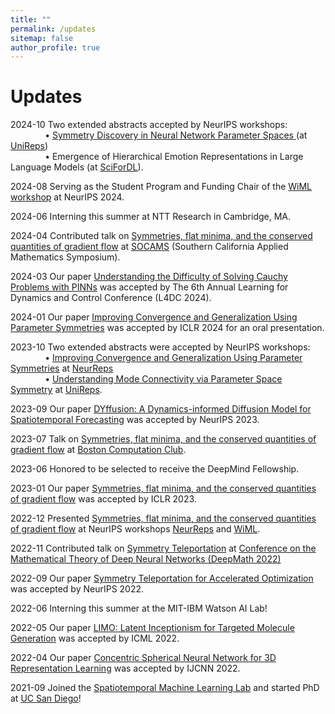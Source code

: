 ```yaml
---
title: ""
permalink: /updates
sitemap: false
author_profile: true
---
```


Updates
======
2024-10 Two extended abstracts accepted by NeurIPS workshops: <br>
&nbsp; &nbsp; &nbsp; &nbsp; &nbsp; &nbsp; &nbsp; • 
[Symmetry Discovery in Neural Network Parameter Spaces
](https://openreview.net/forum?id=qPR9a9IotY) (at [UniReps](https://unireps.org/2024/)) <br>
&nbsp; &nbsp; &nbsp; &nbsp; &nbsp; &nbsp; &nbsp; • 
Emergence of Hierarchical Emotion Representations in Large Language Models (at [SciForDL](https://scienceofdlworkshop.github.io)).

2024-08 Serving as the Student Program and Funding Chair of the [WiML workshop](https://sites.google.com/wimlworkshop.org/wiml-2024/call-for-participation) at NeurIPS 2024.

2024-06 Interning this summer at NTT Research in Cambridge, MA.

2024-04 Contributed talk on [Symmetries, flat minima, and the conserved quantities of gradient flow](https://arxiv.org/abs/2210.17216) at [SOCAMS](https://www.socams.org) (Southern California Applied Mathematics Symposium).

2024-03 Our paper [Understanding the Difficulty of Solving Cauchy Problems with PINNs](https://arxiv.org/abs/2405.02561) was accepted by The 6th Annual Learning for Dynamics and Control Conference (L4DC 2024).

2024-01 Our paper [Improving Convergence and Generalization Using Parameter Symmetries](https://arxiv.org/abs/2305.13404) was accepted by ICLR 2024 for an oral presentation.

<!--2023-11 I will be at the [Mathematics and Machine Learning](https://mathml2023.caltech.edu) conference and [NeurIPS](https://neurips.cc) in December. Looking forward to meeting old and new friends!-->

2023-10 Two extended abstracts were accepted by NeurIPS workshops: <br>
&nbsp; &nbsp; &nbsp; &nbsp; &nbsp; &nbsp; &nbsp; • 
[Improving Convergence and Generalization Using Parameter Symmetries](https://arxiv.org/abs/2305.13404) at [NeurReps](https://www.neurreps.org) <br>
&nbsp; &nbsp; &nbsp; &nbsp; &nbsp; &nbsp; &nbsp; • 
[Understanding Mode Connectivity via Parameter Space Symmetry](https://openreview.net/pdf?id=aP2a5i1iUf) at [UniReps](https://unireps.org).

2023-09 Our paper [DYffusion: A Dynamics-informed Diffusion Model for Spatiotemporal Forecasting](https://arxiv.org/abs/2306.01984) was accepted by NeurIPS 2023.

2023-07 Talk on [Symmetries, flat minima, and the conserved quantities of gradient flow](https://arxiv.org/abs/2210.17216) at [Boston Computation Club](https://bstn.cc). <!--[[Video](https://www.youtube.com/watch?v=6tgJLV06MfE)]-->

2023-06 Honored to be selected to receive the DeepMind Fellowship.

<!--2023-03 Presented [Symmetry Teleportation](https://arxiv.org/abs/2205.10637) at the [CSE 35th Anniversary celebration](https://cse35.ucsd.edu/home) poster session.-->

2023-01 Our paper [Symmetries, flat minima, and the conserved quantities of gradient flow](https://arxiv.org/abs/2210.17216) was accepted by ICLR 2023.

2022-12 Presented [Symmetries, flat minima, and the conserved quantities of gradient flow](https://arxiv.org/abs/2210.17216) at NeurIPS workshops [NeurReps](https://nips.cc/virtual/2022/workshop/49975) and [WiML](https://sites.google.com/view/wiml2022/home).

2022-11 Contributed talk on [Symmetry Teleportation](https://arxiv.org/abs/2205.10637) at [Conference on the Mathematical Theory of Deep Neural Networks (DeepMath 2022)](https://deepmath-conference.com)

2022-09 Our paper [Symmetry Teleportation for Accelerated Optimization](https://arxiv.org/abs/2205.10637) was accepted by NeurIPS 2022.

2022-06 Interning this summer at the MIT-IBM Watson AI Lab!

2022-05 Our paper [LIMO: Latent Inceptionism for Targeted Molecule Generation](https://proceedings.mlr.press/v162/eckmann22a) was accepted by ICML 2022.

2022-04 Our paper [Concentric Spherical Neural Network for 3D Representation Learning](https://ieeexplore.ieee.org/abstract/document/9892358) was accepted by IJCNN 2022.

2021-09 Joined the [Spatiotemporal Machine Learning Lab](https://roseyu.com) and started PhD at [UC San Diego](https://ucsd.edu)!